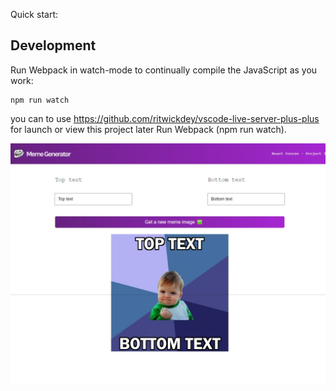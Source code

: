 Quick start:

## Development

Run Webpack in watch-mode to continually compile the JavaScript as you work:

```
npm run watch

```

you can to use https://github.com/ritwickdey/vscode-live-server-plus-plus for launch or view this project later Run Webpack (npm run watch).


![web page](./images/screen.jpeg)



